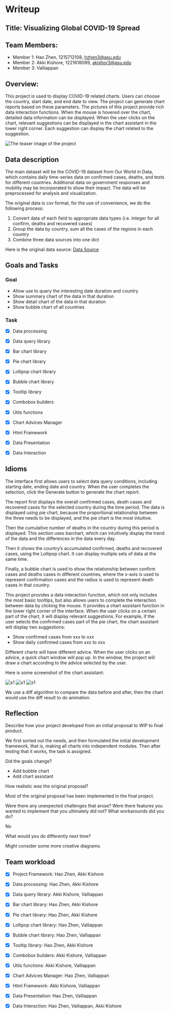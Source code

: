 # Writeup
## Title: Visualizing Global COVID-19 Spread

## Team Members:
 - Member 1: Hao Zhen, 1215712108, hzhen3@asu.edu
 - Member 2: Akki Kishore, 1221618099, akishor3@asu.edu
 - Member 3: Valliappan

## Overview:
This project is used to display COVID-19 related charts. Users can choose the country, start date, and end date to view. The project can generate chart reports based on these parameters.
The pictures of this project provide rich data interaction functions. When the mouse is hovered over the chart, detailed data information can be displayed. When the user clicks on the chart, relevant suggestions can be displayed in the chart assistant in the lower right corner. Each suggestion can display the chart related to the suggestion.

![The teaser image of the project](doc/thumbnail.png)

## Data description
The main dataset will be the COVID-19 dataset from Our World in Data, which contains daily time-series data on confirmed cases, deaths, and tests for different countries. Additional data on government responses and mobility may be incorporated to show their impact. The data will be preprocessed for analysis and visualization.

The original data is csv format, for the use of convenience, we do the following process:
1. Convert data of each field to appropriate data types (i.e. integer for all confirm, deaths and recovered cases)
2. Group the data by country, sum all the cases of the regions in each country
3. Combine three data sources into one dict

Here is the original data source: [Data Source](https://github.com/CSSEGISandData/COVID-19/blob/master/csse_covid_19_data/)

## Goals and Tasks

### Goal
- Allow use to query the interesting date duration and country
- Show summary chart of the data in that duration
- Show detail chart of the data in that duration
- Show bubble chart of all countries

### Task
- [x] Data processing
- [x] Data query library
- [x] Bar chart library
- [x] Pie chart library
- [x] Lollipop chart library
- [x] Bubble chart library
- [x] Tooltip library
- [x] Combobox builders
- [x] Utils functions
- [x] Chart Advices Manager
- [x] Html Framework
- [x] Data Presentation
- [x] Data Interaction


## Idioms

The interface first allows users to select data query conditions, including starting date, ending date and country.
When the user completes the selection, click the Generate button to generate the chart report.

The report first displays the overall confirmed cases, death cases and recovered cases for the selected country during the time period. The data is displayed using pie chart, because the proportional relationship between the three needs to be displayed, and the pie chart is the most intuitive.

Then the cumulative number of deaths in the country during this period is displayed. This section uses barchart, which can intuitively display the trend of the data and the differences in the data every day.

Then it shows the country’s accumulated confirmed, deaths and recovered cases, using the Lollipop chart. It can display multiple sets of data at the same time.

Finally, a bubble chart is used to show the relationship between confirm cases and deaths cases in different countries, where the x-axis is used to represent confirmation cases and the radius is used to represent death cases in that country.


This project provides a data interaction function, which not only includes the most basic tooltips, but also allows users to complete the interaction between data by clicking the mouse. It provides a chart assistant function in the lower right corner of the interface. When the user clicks on a certain part of the chart, it will display relevant suggestions. For example, if the user selects the confirmed cases part of the pie chart, the chart assistant will display two suggestions:

- Show confirmed cases from xxx to xxx
- Show daily confirmed cases from xxx to xxx

Different charts will have different advice. When the user clicks on an advice, a quick chart window will pop up. In the window, the project will draw a chart according to the advice selected by the user.

Here is some screenshot of the chart assistant:

![s1](doc/suggestion.png)
![s1](doc/suggession-detail1.png)
![s1](doc/suggession-detail2.png)

We use a diff algorithm to compare the data before and after, then the chart would use the diff result to do animation.

## Reflection
Describe how your project developed from an initial proposal to WIP to final product.

We first sorted out the needs, and then formulated the initial development framework, that is, making all charts into independent modules. Then after testing that it works, the task is assigned.

Did the goals change?
- Add bubble chart
- Add chart assistant


How realistic was the original proposal?

Most of the original proposal has been implemented in the final project.

Were there any unexpected challenges that arose? Were there features you wanted to implement that you ultimately did not? What workarounds did you do?

No

What would you do differently next time?

Might consider some more creative diagrams.

## Team workload
- [x] Project Framework: Hao Zhen, Akki Kishore
- [x] Data processing: Hao Zhen, Akki Kishore
- [x] Data query library: Akki Kishore, Valliappan
- [x] Bar chart library: Hao Zhen, Akki Kishore
- [x] Pie chart library: Hao Zhen, Akki Kishore
- [x] Lollipop chart library: Hao Zhen, Valliappan
- [x] Bubble chart library: Hao Zhen, Valliappan
- [x] Tooltip library: Hao Zhen, Akki Kishore
- [x] Combobox builders: Akki Kishore, Valliappan
- [x] Utils functions: Akki Kishore, Valliappan
- [x] Chart Advices Manager: Hao Zhen, Valliappan
- [x] Html Framework: Akki Kishore, Valliappan
- [x] Data Presentation: Hao Zhen, Valliappan
- [x] Data Interaction: Hao Zhen, Valliappan, Akki Kishore

